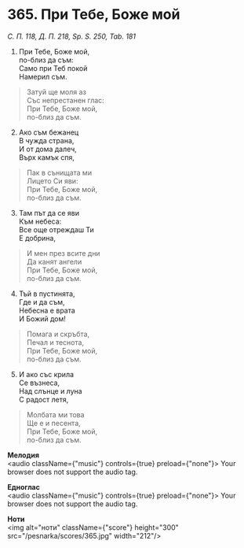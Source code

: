 # 365. При Тебе, Боже мой

_С. П. 118, Д. П. 218, Sp. S. 250, Tab. 181_

1. При Тебе, Боже мой,  
по-близ да съм:  
Само при Теб покой  
Намерил съм.  

> Затуй ще моля аз  
> Със непрестанен глас:  
> При Тебе, Боже мой,  
> по-близ да съм.  

2. Ако съм бежанец  
В чужда страна,  
И от дома далеч,  
Върх камък спя,  

> Пак в сънищата ми  
> Лицето Си яви:  
> При Тебе, Боже мой,  
> по-близ да съм.  

3. Там път да се яви  
Към небеса:  
Все още отреждаш Ти  
Е добрина,  

> И мен през всите дни  
> Да канят ангели  
> При Тебе, Боже мой,  
> по-близ да съм.  

4. Тъй в пустинята,  
Где и да съм,  
Небесна е врата  
И Божий дом!  

> Помага и скръбта,  
> Печал и теснота,  
> При Тебе, Боже мой,  
> по-близ да съм.  

5. И ако със крила  
Се възнеса,  
Над слънце и луна  
С радост летя,  

> Молбата ми това  
> Ще е и песента,  
> При Тебе, Боже мой,  
> по-близ да съм.

**Мелодия**  
<audio className={"music"} controls={true} preload={"none"}>
    <source src="/pesnarka/mp3/365.mp3" type="audio/mpeg"/>
    Your browser does not support the audio tag.
</audio>

**Едноглас**  
<audio className={"music"} controls={true} preload={"none"}>
    <source src="/pesnarka/transp/365.mp3" type="audio/mpeg"/>
    Your browser does not support the audio tag.
</audio>

**Ноти**  
<img alt="ноти" className={"score"} height="300" src="/pesnarka/scores/365.jpg" width="212"/>
